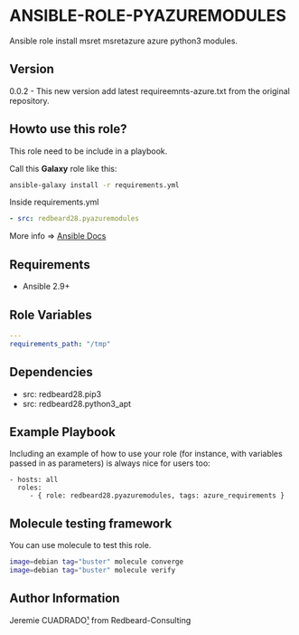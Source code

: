 ANSIBLE-ROLE-PYAZUREMODULES
===========================

Ansible role install msret msretazure azure python3 modules.

## Version
0.0.2 - This new version add latest requireemnts-azure.txt from the original repository.

## Howto use this role?
This role need to be include in a playbook. 

Call this **Galaxy** role  like this:

````bash
ansible-galaxy install -r requirements.yml 
````

Inside requirements.yml
````yaml
- src: redbeard28.pyazuremodules
````

More info => [Ansible Docs](https://docs.ansible.com/ansible-container/roles/access.html)

## Requirements

 * Ansible 2.9+


Role Variables
--------------

```yaml
---
requirements_path: "/tmp"
```

Dependencies
------------

- src: redbeard28.pip3
- src: redbeard28.python3_apt

Example Playbook
----------------

Including an example of how to use your role (for instance, with variables passed in as parameters) is always nice for users too:

    - hosts: all
      roles:
         - { role: redbeard28.pyazuremodules, tags: azure_requirements }


Molecule testing framework
--------------------------

You can use molecule to test this role.
```bash
image=debian tag="buster" molecule converge 
image=debian tag="buster" molecule verify 
```

Author Information
------------------

Jeremie CUADRADO[¹](mailto:info@redbeard-consulting.fr) from Redbeard-Consulting
